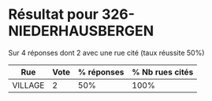 # Résultat pour 326-NIEDERHAUSBERGEN

Sur 4 réponses dont 2 avec une rue cité (taux réussite 50%)

| Rue | Vote | % réponses | % Nb rues cités|
|-----|------|------------|----------------|
| VILLAGE | 2 | 50% | 100%|
